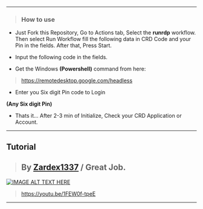 ***
> ### How to use 
* Just Fork this Repository, Go to Actions tab, Select the **runrdp** workflow. Then select Run Workflow fill the following data in CRD Code and your Pin in the fields. After that, Press Start.

* Input the following code in the fields.

* Get the Windows **(Powershell)** command from here:

> https://remotedesktop.google.com/headless

* Enter you Six digit Pin code to Login

**(Any Six digit Pin)**

* Thats it... After 2-3 min of Initialize, Check your CRD Application or Account.
* ***
## Tutorial
> ## By [Zardex1337](https://github.com/Zardex1337) / Great Job.
[![IMAGE ALT TEXT HERE](https://i.top4top.io/p_1985mhirq1.jpg)](https://www.youtube.com/watch?v=1FEW0f-tpeE)
> https://youtu.be/1FEW0f-tpeE
***
